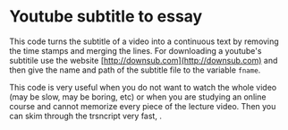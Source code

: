 # Youtube subtitle to essay

This code turns the subtitle of a video into a continuous text by removing the time stamps and merging the lines. 
For downloading a youtube's subtitile use the website [http://downsub.com](http://downsub.com) and then give the name 
and path of the subtitle file to the variable `fname`.    

This code is very useful when you do not want to watch the whole video (may be slow, may be boring, etc) or when you are studying an online course and cannot memorize every piece of the lecture video. Then you can skim through the trsncript very fast, .
